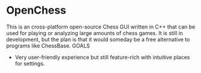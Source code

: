 # OpenChess
This is an cross-platform open-source Chess GUI written in C++ that can be used for playing or analyzing large amounts of chess games.
It is still in development, but the plan is that it would someday be a free alternative to programs like ChessBase.
GOALS
- Very user-friendly experience but still feature-rich with intuitive places for settings.
